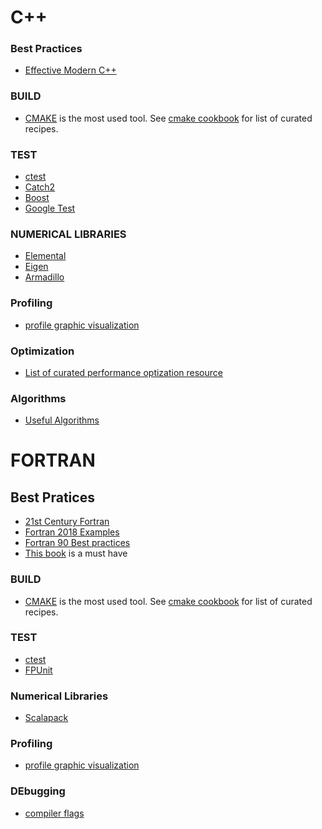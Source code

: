 
# C++

### Best Practices
* [Effective Modern C++](http://shop.oreilly.com/product/0636920033707.do)

### BUILD
* [CMAKE](https://cmake.org/) is the most used tool. See [cmake cookbook](https://github.com/dev-cafe/cmake-cookbook) for list of curated recipes. 

### TEST
* [ctest](https://cmake.org/cmake/help/latest/manual/ctest.1.html)
* [Catch2](https://github.com/catchorg/Catch2)
* [Boost](https://www.boost.org/doc/libs/1_68_0/libs/test/doc/html/index.html)
* [Google Test](https://github.com/google/googletest)

### NUMERICAL LIBRARIES
* [Elemental](http://libelemental.org/)
* [Eigen](http://eigen.tuxfamily.org/index.php?title=Main_Page)
* [Armadillo](http://arma.sourceforge.net/)

### Profiling
* [profile graphic visualization](https://github.com/jrfonseca/gprof2dot)

### Optimization
* [List of curated performance optization resource](https://github.com/fenbf/AwesomePerfCpp#books)

### Algorithms
* [Useful Algorithms](https://github.com/TheAlgorithms/C-Plus-Plus)

# FORTRAN

## Best Pratices
 * [21st Century Fortran](https://21cfortran.readthedocs.io/en/latest/index.html)
 * [Fortran 2018 Examples](https://github.com/scivision/fortran2018-examples)
 * [Fortran 90 Best practices](https://www.fortran90.org/index.html)
 * [This book](https://global.oup.com/academic/product/modern-fortran-explained-9780198811886?cc=nl&lang=en&) is a must have

### BUILD
* [CMAKE](https://cmake.org/) is the most used tool. See [cmake cookbook](https://github.com/dev-cafe/cmake-cookbook) for list of curated recipes. 

### TEST
* [ctest](https://cmake.org/cmake/help/latest/manual/ctest.1.html)
* [FPUnit](https://github.com/Goddard-Fortran-Ecosystem/pFUnit)

### Numerical Libraries
* [Scalapack](http://www.netlib.org/scalapack/)

### Profiling
* [profile graphic visualization](https://github.com/jrfonseca/gprof2dot)

### DEbugging
* [compiler flags](http://fortranwiki.org/fortran/show/Debugging+tools)
